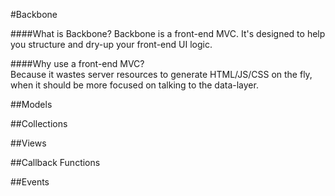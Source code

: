 #Backbone

####What is Backbone?
Backbone is a front-end MVC.  It's designed to help you structure and dry-up your front-end UI logic.

####Why use a front-end MVC?  
Because it wastes server resources to generate HTML/JS/CSS on the fly, when it should be more focused on talking to the data-layer.

##Models

##Collections

##Views

##Callback Functions



##Events